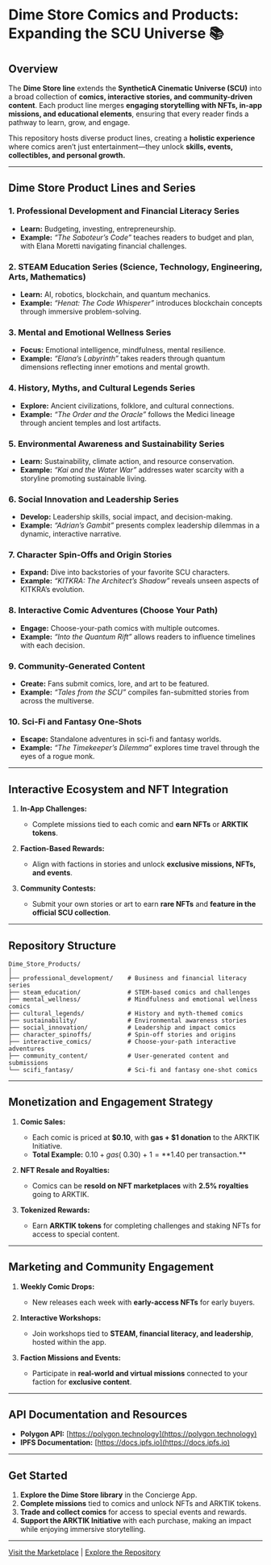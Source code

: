 
# Dime Store Comics and Products: Expanding the SCU Universe 📚

## **Overview**
The **Dime Store line** extends the **SyntheticA Cinematic Universe (SCU)** into a broad collection of **comics, interactive stories, and community-driven content**. Each product line merges **engaging storytelling with NFTs, in-app missions, and educational elements**, ensuring that every reader finds a pathway to learn, grow, and engage.

This repository hosts diverse product lines, creating a **holistic experience** where comics aren’t just entertainment—they unlock **skills, events, collectibles, and personal growth.**

---

## **Dime Store Product Lines and Series**

### **1. Professional Development and Financial Literacy Series**
- **Learn:** Budgeting, investing, entrepreneurship.
- **Example:** *“The Saboteur’s Code”* teaches readers to budget and plan, with Elana Moretti navigating financial challenges.

### **2. STEAM Education Series (Science, Technology, Engineering, Arts, Mathematics)**
- **Learn:** AI, robotics, blockchain, and quantum mechanics.
- **Example:** *“Henat: The Code Whisperer”* introduces blockchain concepts through immersive problem-solving.

### **3. Mental and Emotional Wellness Series**
- **Focus:** Emotional intelligence, mindfulness, mental resilience.
- **Example:** *“Elana’s Labyrinth”* takes readers through quantum dimensions reflecting inner emotions and mental growth.

### **4. History, Myths, and Cultural Legends Series**
- **Explore:** Ancient civilizations, folklore, and cultural connections.
- **Example:** *“The Order and the Oracle”* follows the Medici lineage through ancient temples and lost artifacts.

### **5. Environmental Awareness and Sustainability Series**
- **Learn:** Sustainability, climate action, and resource conservation.
- **Example:** *“Kai and the Water War”* addresses water scarcity with a storyline promoting sustainable living.

### **6. Social Innovation and Leadership Series**
- **Develop:** Leadership skills, social impact, and decision-making.
- **Example:** *“Adrian’s Gambit”* presents complex leadership dilemmas in a dynamic, interactive narrative.

### **7. Character Spin-Offs and Origin Stories**
- **Expand:** Dive into backstories of your favorite SCU characters.
- **Example:** *“KITKRA: The Architect’s Shadow”* reveals unseen aspects of KITKRA’s evolution.

### **8. Interactive Comic Adventures (Choose Your Path)**  
- **Engage:** Choose-your-path comics with multiple outcomes.
- **Example:** *“Into the Quantum Rift”* allows readers to influence timelines with each decision.

### **9. Community-Generated Content**
- **Create:** Fans submit comics, lore, and art to be featured.
- **Example:** *“Tales from the SCU”* compiles fan-submitted stories from across the multiverse.

### **10. Sci-Fi and Fantasy One-Shots**
- **Escape:** Standalone adventures in sci-fi and fantasy worlds.
- **Example:** *“The Timekeeper’s Dilemma”* explores time travel through the eyes of a rogue monk.

---

## **Interactive Ecosystem and NFT Integration**

1. **In-App Challenges:**  
   - Complete missions tied to each comic and **earn NFTs** or **ARKTIK tokens**.

2. **Faction-Based Rewards:**  
   - Align with factions in stories and unlock **exclusive missions, NFTs, and events**.

3. **Community Contests:**  
   - Submit your own stories or art to earn **rare NFTs** and **feature in the official SCU collection**.

---

## **Repository Structure**

```
Dime_Store_Products/
│
├── professional_development/    # Business and financial literacy series
├── steam_education/             # STEM-based comics and challenges
├── mental_wellness/             # Mindfulness and emotional wellness comics
├── cultural_legends/            # History and myth-themed comics
├── sustainability/              # Environmental awareness stories
├── social_innovation/           # Leadership and impact comics
├── character_spinoffs/          # Spin-off stories and origins
├── interactive_comics/          # Choose-your-path interactive adventures
├── community_content/           # User-generated content and submissions
└── scifi_fantasy/               # Sci-fi and fantasy one-shot comics
```

---

## **Monetization and Engagement Strategy**

1. **Comic Sales:**  
   - Each comic is priced at **$0.10**, with **gas + $1 donation** to the ARKTIK Initiative.
   - **Total Example:** $0.10 + gas (~$0.30) + $1 = **$1.40 per transaction.**

2. **NFT Resale and Royalties:**  
   - Comics can be **resold on NFT marketplaces** with **2.5% royalties** going to ARKTIK.

3. **Tokenized Rewards:**  
   - Earn **ARKTIK tokens** for completing challenges and staking NFTs for access to special content.

---

## **Marketing and Community Engagement**

1. **Weekly Comic Drops:**  
   - New releases each week with **early-access NFTs** for early buyers.

2. **Interactive Workshops:**  
   - Join workshops tied to **STEAM, financial literacy, and leadership**, hosted within the app.

3. **Faction Missions and Events:**  
   - Participate in **real-world and virtual missions** connected to your faction for **exclusive content**.

---

## **API Documentation and Resources**

- **Polygon API:** [https://polygon.technology](https://polygon.technology)  
- **IPFS Documentation:** [https://docs.ipfs.io](https://docs.ipfs.io)

---

## **Get Started**

1. **Explore the Dime Store library** in the Concierge App.  
2. **Complete missions** tied to comics and unlock NFTs and ARKTIK tokens.  
3. **Trade and collect comics** for access to special events and rewards.  
4. **Support the ARKTIK Initiative** with each purchase, making an impact while enjoying immersive storytelling.

---

[Visit the Marketplace](#) | [Explore the Repository](../README.md)
